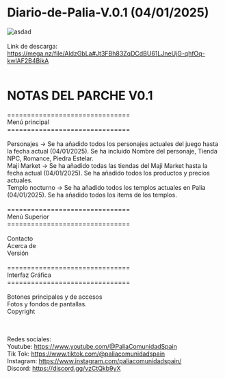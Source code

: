 # Diario-de-Palia-V.0.1 (04/01/2025)
![asdad](https://github.com/user-attachments/assets/0e4e6706-59e4-4f8f-b685-33774868c9e1)
</br></br>
Link de descarga: https://mega.nz/file/AldzGbLa#Jt3FBh83ZqDCdBU61LJneUjG-qhfOq-kwlAF2B4BikA
</br></br>
# NOTAS DEL PARCHE V0.1

===============================</br>
Menú principal</br>
===============================</br></br>
  Personajes -> Se ha añadido todos los personajes actuales del juego hasta la fecha actual (04/01/2025). Se ha incluido Nombre del personaje, Tienda NPC, Romance, Piedra Estelar.</br>
  Maji Market -> Se ha añadido todas las tiendas del Maji Market hasta la fecha actual (04/01/2025). Se ha añadido todos los productos y precios actuales.</br>
  Templo nocturno -> Se ha añadido todos los templos actuales en Palia (04/01/2025). Se ha añadido todos los items de los templos.</br></br>
===============================</br>
Menú Superior</br>
===============================</br></br>
Contacto</br>
Acerca de</br>
Versión</br></br>
===============================</br>
Interfaz Gráfica</br>
===============================</br></br>
Botones principales y de accesos</br>
Fotos y fondos de pantallas.</br>
Copyright

</br></br>
Redes sociales:</br>
Youtube: https://www.youtube.com/@PaliaComunidadSpain</br>
Tik Tok: https://www.tiktok.com/@paliacomunidadspain</br>
Instagram: https://www.instagram.com/paliacomunidadspain/</br>
Discord: https://discord.gg/vzCtQkb9yX</br>
